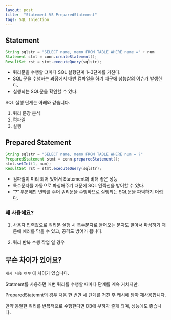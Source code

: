 ```yaml
---
layout: post
title:  "Statement VS PreparedStatement"
tags: SQL Injection
---
```


## Statement

```java
String sqlstr = "SELECT name, memo FROM TABLE WHERE name =" + num
Statement stmt = conn.createStatement();
ResultSet rst = stmt.executeQuery(sqlstr);
```

- 쿼리문을 수행할 떄마다 SQL 실행단계 1~3단계를 거친다.
- SQL 문을 수행하는 과정에서 매번 컴파일을 하기 때문에 성능상의 이슈가 발생한다.
- 실행되는 SQL문을 확인할 수 있다.

SQL 실행 단계는 아래와 같습니다.

1. 쿼리 문장 분석
2. 컴파일
3. 실행

## Prepared Statement

```java
String sqlstr = "SELECT name, memo FROM TABLE WHERE num = ?"
PreparedStatement stmt = conn.preparedStatement();
stmt.setInt(1, num);
ResultSet rst = stmt.executeQuery(sqlstr);
```

- 컴파일이 미리 되어 있어서 Statement에 비해 좋은 성능
- 특수문자를 자동으로 파싱해주기 때문에 SQL 인젝션을 방어할 수 있다.
- “?” 부분에만 변화를 주어 쿼리문을 수행하므로 실행되는 SQL문을 파악하기 어렵다.

### 왜 사용해요?

1) 사용자 입력값으로 쿼리문 실행 시 특수문자로 들어오는 문자도 알아서 파싱하기 때문에 에러를 막을 수 있고, 공격도 방어가 됩니다.

2) 쿼리 반복 수행 작업 일 경우

## 무슨 차이가 있어요?

`캐시 사용 여부` 에 차이가 있습니다.

Statment를 사용하면 매번 쿼리를 수행할 때마다 단계를 계속 거치지만,

PreparedStatemnt의 경우 처음 한 번만 세 단계를 거친 후 캐시에 담아 재사용합니다.

만약 동일한 쿼리를 반복적으로 수행한다면 DB에 부하가 줄게 되며, 성능에도 좋습니다.